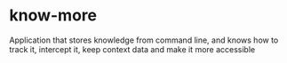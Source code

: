 # know-more
Application that stores knowledge from command line, and knows how to track it, intercept it, keep context data and make it more accessible
